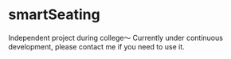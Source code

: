 # smartSeating
Independent project during college～
Currently under continuous development, please contact me if you need to use it.
